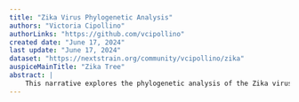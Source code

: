 ```yaml
---
title: "Zika Virus Phylogenetic Analysis"
authors: "Victoria Cipollino"
authorLinks: "https://github.com/vcipollino"
created date: "June 17, 2024"
last update: "June 17, 2024"
dataset: "https://nextstrain.org/community/vcipollino/zika"
auspiceMainTitle: "Zika Tree"
abstract: |
    This narrative explores the phylogenetic analysis of the Zika virus using Nextstrain. It includes slides on the tree, map views of the virus's evolution, and entropy analysis.
---
```

